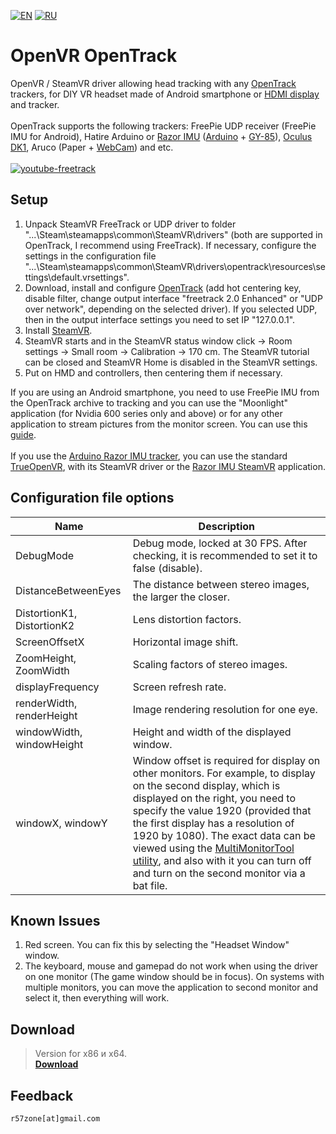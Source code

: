 [![EN](https://user-images.githubusercontent.com/9499881/33184537-7be87e86-d096-11e7-89bb-f3286f752bc6.png)](https://github.com/r57zone/OpenVR-OpenTrack/blob/master/README.md) 
[![RU](https://user-images.githubusercontent.com/9499881/27683795-5b0fbac6-5cd8-11e7-929c-057833e01fb1.png)](https://github.com/r57zone/OpenVR-OpenTrack/blob/master/README.RU.md) 
# OpenVR OpenTrack
OpenVR / SteamVR driver allowing head tracking with any [OpenTrack](https://github.com/opentrack/opentrack) trackers, for DIY VR headset made of Android smartphone or [HDMI display](http://ali.pub/1llt51) and tracker.<br>
<br>OpenTrack supports the following trackers: FreePie UDP receiver (FreePie IMU for Android), Hatire Arduino or [Razor IMU](https://github.com/Razor-AHRS/razor-9dof-ahrs) ([Arduino](http://ali.pub/1lltzk) + [GY-85](http://ali.pub/1lltk0)), [Oculus DK1](http://ali.pub/1llqtf), Aruco (Paper + [WebCam](http://ali.pub/2k9jf6)) and etc.<br>
<br>[![youtube-freetrack](https://user-images.githubusercontent.com/9499881/32277549-411d313c-bf2c-11e7-9b07-77a903783cf5.gif)](https://youtu.be/mDkdj_vn5Lk)

## Setup
1. Unpack SteamVR FreeTrack or UDP driver to folder "...\Steam\steamapps\common\SteamVR\drivers" (both are supported in OpenTrack, I recommend using FreeTrack). If necessary, configure the settings in the configuration file "...\Steam\steamapps\common\SteamVR\drivers\opentrack\resources\settings\default.vrsettings".
2. Download, install and configure [OpenTrack](https://github.com/opentrack/opentrack) (add hot centering key, disable filter, change output interface "freetrack 2.0 Enhanced" or "UDP over network", depending on the selected driver). If you selected UDP, then in the output interface settings you need to set IP "127.0.0.1".
3. Install [SteamVR](https://store.steampowered.com/app/250820/SteamVR/).
4. SteamVR starts and in the SteamVR status window click -> Room settings -> Small room -> Calibration -> 170 cm. The SteamVR tutorial can be closed and SteamVR Home is disabled in the SteamVR settings.
5. Put on HMD and controllers, then centering them if necessary.

If you are using an Android smartphone, you need to use FreePie IMU from the OpenTrack archive to tracking and you can use the "Moonlight" application (for Nvidia 600 series only and above) or for any other application to stream pictures from the monitor screen. You can use this [guide](https://stackoverflow.com/a/46433454).<br><br>
If you use the [Arduino Razor IMU tracker](https://github.com/Razor-AHRS/razor-9dof-ahrs), you can use the standard [TrueOpenVR](https://github.com/TrueOpenVR), with its SteamVR driver or the [Razor IMU SteamVR](https://github.com/r57zone/VR-tracking-apps/releases) application.

## Configuration file options
Name | Description
------------ | -------------
DebugMode | Debug mode, locked at 30 FPS. After checking, it is recommended to set it to false (disable).
DistanceBetweenEyes | The distance between stereo images, the larger the closer.
DistortionK1, DistortionK2 | Lens distortion factors.
ScreenOffsetX | Horizontal image shift.
ZoomHeight, ZoomWidth | Scaling factors of stereo images.
displayFrequency | Screen refresh rate.
renderWidth, renderHeight | Image rendering resolution for one eye.
windowWidth, windowHeight | Height and width of the displayed window.
windowX, windowY | Window offset is required for display on other monitors. For example, to display on the second display, which is displayed on the right, you need to specify the value 1920 (provided that the first display has a resolution of 1920 by 1080). The exact data can be viewed using the [MultiMonitorTool utility](https://www.nirsoft.net/utils/multi_monitor_tool.html), and also with it you can turn off and turn on the second monitor via a bat file.

## Known Issues
1. Red screen. You can fix this by selecting the "Headset Window" window.
2. The keyboard, mouse and gamepad do not work when using the driver on one monitor (The game window should be in focus). On systems with multiple monitors, you can move the application to second monitor and select it, then everything will work.

## Download
>Version for x86 и x64.<br>
**[Download](https://github.com/r57zone/OpenVR-OpenTrack/releases)**

## Feedback
`r57zone[at]gmail.com`